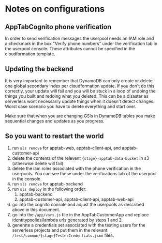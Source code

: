 Notes on configurations
=======================

AppTabCognito phone verification
--------------------------------
In order to send verification messages the userpool needs an IAM role
and a checkmark in the box "Verify phone numbers" under the verification
tab in the userpool console. These attributes cannot be specified
in the cloudformation template.

Updating the backend
--------------------
It is very important to remember that DynamoDB can only create or delete one global secondary index per cloudformation update.
If you don't do this correctly, your update will fail and you will be stuck in a loop of undoing the things you built and redoing 
what you deleted. This can be a disaster as serverless wont necessarily update things when it doesn't detect changes.
Worst case scenario you have to delete everything and start over. 

Make sure that when you are changing GSIs in DynamoDB tables you make sequential changes and updates as you progress. 

So you want to restart the world
--------------------------------
1. run `sls remove` for apptab-web, apptab-client-api, and apptab-customer-api
2. delete the contents of the relevent `{stage}-apptab-data-bucket` in s3 (otherwise delete will fail)
3. delete the iam roles associated with the phone verification in the userpools. You can see these under the 
verifications tab of the userpool in the console.
2. run `sls remove` for apptab-backend
3. run `sls deploy` in the following order:
    1. apptab-backend
    2. apptab-customer-api, apptab-client-api, apptab-web-api
4. go into the cognito console and adjust the userpools as described above in this document.
5. go into the `/app/vars.js` file in the AppTabCustomerApp and replace identitypoolids/lambda urls generated
by steps 1 and 2. 
6. generate a credentials set associated with the testing users for the serverless projects and put them in the relevant
`/test/common/{stage}TesterCredentials.json` files. 